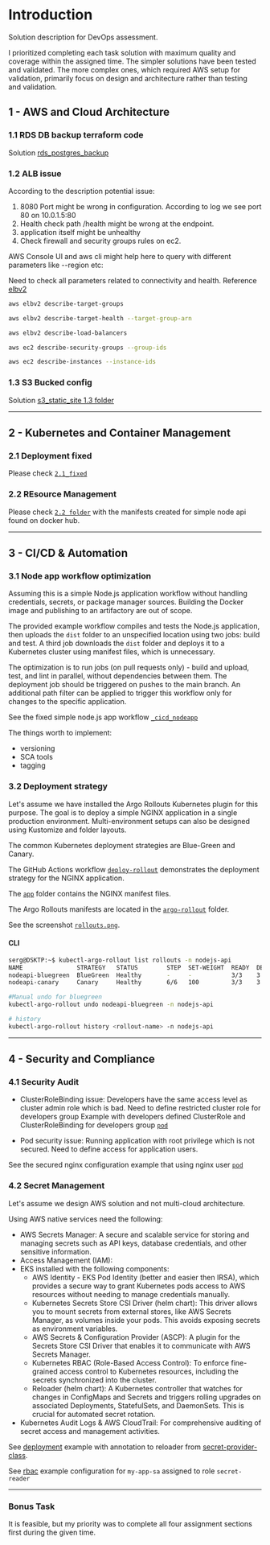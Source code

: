 # Introduction

Solution description for DevOps assessment.

I prioritized completing each task solution with maximum quality and coverage within the assigned time. The simpler solutions have been tested and validated. The more complex ones, which required AWS setup for validation, primarily focus on design and architecture rather than testing and validation.

## 1 - AWS and Cloud Architecture

### 1.1 RDS DB backup terraform code

Solution [rds_postgres_backup](https://github.com/7sergaza7/ntr/blob/main/1.1/rds_postgres_backup.tf)

### 1.2 ALB issue

According to the description potential issue:

1. 8080 Port might be wrong in configuration. According to log we see port 80 on 10.0.1.5:80
1. Health check path /health might be wrong at the endpoint.
1. application itself might be unhealthy
1. Check firewall and security groups rules on ec2.

AWS Console UI and aws cli might help here to query with different parameters like --region etc:

Need to check all parameters related to connectivity and health.
Reference [elbv2](https://docs.aws.amazon.com/cli/latest/reference/elbv2/)

```bash
aws elbv2 describe-target-groups 

aws elbv2 describe-target-health --target-group-arn

aws elbv2 describe-load-balancers

aws ec2 describe-security-groups --group-ids

aws ec2 describe-instances --instance-ids
```

### 1.3 S3 Bucked config

Solution [s3_static_site 1.3 folder](https://github.com/7sergaza7/ntr/blob/main/1.3)

---

## 2 - Kubernetes and Container Management

### 2.1 Deployment fixed

Please check [`2.1_fixed`](https://github.com/7sergaza7/ntr/blob/main/2.1/2.1_fixed.yaml)

### 2.2 REsource Management

Please check [`2.2 folder`](https://github.com/7sergaza7/ntr/blob/main/2.2) with the manifests created for simple node api found on docker hub.

---

## 3 - CI/CD & Automation

### 3.1 Node app workflow optimization

Assuming this is a simple Node.js application workflow without handling credentials, secrets, or package manager sources. Building the Docker image and publishing to an artifactory are out of scope.

The provided example workflow compiles and tests the Node.js application, then uploads the `dist` folder to an unspecified location using two jobs: build and test. A third job downloads the `dist` folder and deploys it to a Kubernetes cluster using manifest files, which is unnecessary.

The optimization is to run jobs (on pull requests only) - build and upload, test, and lint in parallel, without dependencies between them. The deployment job should be triggered on pushes to the main branch. An additional path filter can be applied to trigger this workflow only for changes to the specific application.

See the fixed simple node.js app workflow [`_cicd_nodeapp`](https://github.com/7sergaza7/ntr/blob/main/3.1/_cicd_nodeapp.yaml)

The things worth to implement:

- versioning
- SCA tools
- tagging

### 3.2 Deployment strategy

Let's assume we have installed the Argo Rollouts Kubernetes plugin for this purpose. The goal is to deploy a simple NGINX application in a single production environment. Multi-environment setups can also be designed using Kustomize and folder layouts.

The common Kubernetes deployment strategies are Blue-Green and Canary.

The GitHub Actions workflow [`deploy-rollout`](https://github.com/7sergaza7/ntr/blob/main/3.2/workflow/deploy-rollout.yaml) demonstrates the deployment strategy for the NGINX application.

The [`app`](https://github.com/7sergaza7/ntr/blob/main/3.2/app) folder contains the NGINX manifest files.

The Argo Rollouts manifests are located in the [`argo-rollout`](https://github.com/7sergaza7/ntr/blob/main/3.2/argo-rollouts) folder.

See the screenshot [`rollouts.png`](https://github.com/7sergaza7/ntr/blob/main/3.2/rollouts.png).

#### CLI

```bash
serg@DSKTP:~$ kubectl-argo-rollout list rollouts -n nodejs-api
NAME               STRATEGY   STATUS        STEP  SET-WEIGHT  READY  DESIRED  UP-TO-DATE  AVAILABLE
nodeapi-bluegreen  BlueGreen  Healthy       -     -           3/3    3        3           3        
nodeapi-canary     Canary     Healthy       6/6   100         3/3    3        3           3 

#Manual undo for bluegreen
kubectl-argo-rollout undo nodeapi-bluegreen -n nodejs-api

# history
kubectl-argo-rollout history <rollout-name> -n nodejs-api
```

---

## 4 - Security and Compliance

### 4.1 Security Audit

- ClusterRoleBinding issue:
Developers have the same access level as cluster admin role which is bad. Need to define restricted cluster role for developers group
Example with developers defined ClusterRole and ClusterRoleBinding for developers group [`pod`](https://github.com/7sergaza7/ntr/blob/main/4.1/developers_clusterrole.yaml)

- Pod security issue:
Running application with root privilege which is not secured. Need to define access for application users.

See the secured nginx configuration example that using nginx user [`pod`](https://github.com/7sergaza7/ntr/blob/main/4.1/pod.yaml)

### 4.2 Secret Management

Let's assume we design AWS solution and not multi-cloud architecture.

Using AWS native services need the following:

- AWS Secrets Manager: A secure and scalable service for storing and managing secrets such as API keys, database credentials, and other sensitive information.
- Access Management (IAM):
- EKS installed with the following components:
  - AWS Identity - EKS Pod Identity (better and easier then IRSA), which provides a secure way to grant Kubernetes pods access to AWS resources without needing to manage credentials manually.
  - Kubernetes Secrets Store CSI Driver (helm chart): This driver allows you to mount secrets from external stores, like AWS Secrets Manager, as volumes inside your pods. This avoids exposing secrets as environment variables.
  - AWS Secrets & Configuration Provider (ASCP): A plugin for the Secrets Store CSI Driver that enables it to communicate with AWS Secrets Manager.
  - Kubernetes RBAC (Role-Based Access Control): To enforce fine-grained access control to Kubernetes resources, including the secrets synchronized into the cluster.
  - Reloader (helm chart): A Kubernetes controller that watches for changes in ConfigMaps and Secrets and triggers rolling upgrades on associated Deployments, StatefulSets, and DaemonSets. This is crucial for automated secret rotation.
- Kubernetes Audit Logs & AWS CloudTrail: For comprehensive auditing of secret access and management activities.

See [deployment](https://github.com/7sergaza7/ntr/blob/main/4.2/deployment.yaml) example with annotation to reloader from [secret-provider-class](https://github.com/7sergaza7/ntr/blob/main/4.2/secret-provider-class.yaml).

See [rbac](https://github.com/7sergaza7/ntr/blob/main/4.2/rbac.yaml) example configuration for `my-app-sa` assigned to role `secret-reader`

---

### Bonus Task

It is feasible, but my priority was to complete all four assignment sections first during the given time.
